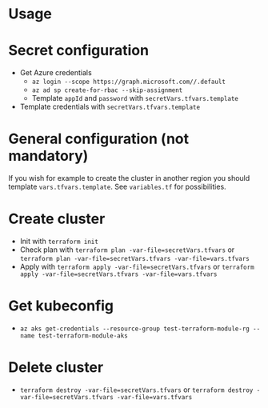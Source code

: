 # Usage

# Secret configuration
- Get Azure credentials
  - `az login --scope https://graph.microsoft.com//.default`
  - `az ad sp create-for-rbac --skip-assignment`
  - Template `appId` and `password` with `secretVars.tfvars.template`
- Template credentials with `secretVars.tfvars.template`

# General configuration (not mandatory)

If you wish for example to create the cluster in another region you should template `vars.tfvars.template`.
See `variables.tf` for possibilities.

# Create cluster

- Init with `terraform init`
- Check plan with `terraform plan -var-file=secretVars.tfvars` or `terraform plan -var-file=secretVars.tfvars -var-file=vars.tfvars`
- Apply with `terraform apply -var-file=secretVars.tfvars` or `terraform apply -var-file=secretVars.tfvars -var-file=vars.tfvars`

# Get kubeconfig

- `az aks get-credentials --resource-group test-terraform-module-rg --name test-terraform-module-aks`

# Delete cluster

- `terraform destroy -var-file=secretVars.tfvars` or `terraform destroy -var-file=secretVars.tfvars -var-file=vars.tfvars`